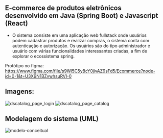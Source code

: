## E-commerce de produtos eletrônicos desenvolvido em Java (Spring Boot) e Javascript (React)

* O sistema consiste em uma aplicação web fullstack onde usuários podem cadastrar produtos e realizar compras, o sistema conta com autenticação e autorização.
Os usuários são do tipo administrador e usuário com várias funcionalidades interessantes criadas, a fim de explorar o ecossistema spring.


Protótipo no figma: https://www.figma.com/file/s9Wl5C5y8cY0jivAZ9sFd5/Ecommerce?node-id=0-1&t=U3X9N1BZvwhsuRVI-0

## Imagens:


![dscatalog_page_login](https://user-images.githubusercontent.com/98703816/233695015-0d1939c8-a66b-4ac0-8304-81f9cdf1fc98.png)
![dscatalog_page_catalog](https://user-images.githubusercontent.com/98703816/233695021-f28aec4a-1e4a-4a18-9c83-1c4c7cfd7e49.png)


## Modelagem do sistema (UML)

![modelo-conceitual](https://user-images.githubusercontent.com/98703816/233694137-2dcec8e2-6a6d-4f39-9e18-2c54dd1bebe8.png)

